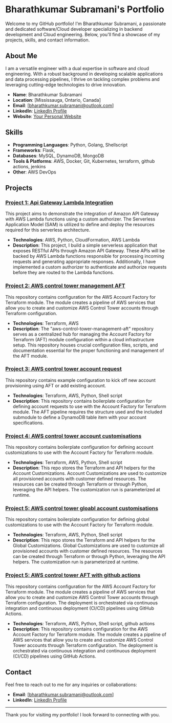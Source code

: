 # Bharathkumar Subramani's Portfolio

Welcome to my GitHub portfolio! I'm Bharathkumar Subramani, a passionate and dedicated software/Cloud developer specializing in backend development and Cloud engineering. Below, you'll find a showcase of my projects, skills, and contact information.

## About Me

I am a versatile engineer with a dual expertise in software and cloud engineering. With a robust background in developing scalable applications and data processing pipelines, I thrive on tackling complex problems and leveraging cutting-edge technologies to drive innovation.

- **Name**: Bharathkumar Subramani
- **Location**: [Mississauga, Ontario, Canada]
- **Email**: [bharathkumar.subramani@outlook.com]
- **LinkedIn**: [LinkedIn Profile](https://www.linkedin.com/in/bharathkumar-subramani)
- **Website**: [Your Personal Website](https://bsubrahub.github.io/)

## Skills

- **Programming Languages**: Python, Golang, Shellscript
- **Frameworks**: Flask, 
- **Databases**: MySQL, DynamoDB, MongoDB
- **Tools & Platforms**: AWS, Docker, Git, Kubernetes, terraform, github actions, jenkins
- **Other**: AWS DevOps

## Projects

### [Project 1: Api Gateway Lambda Integration](https://github.com/BSubraHub/api_gateway_lambda_integration_using_serverless)
This project aims to demonstrate the integration of Amazon API Gateway with AWS Lambda functions using a custom authorizer. The Serverless Application Model (SAM) is utilized to define and deploy the resources required for this serverless architecture.

- **Technologies**: AWS, Python, CloudFormation, AWS Lambda
- **Description**: This project, I build a simple serverless application that exposes RESTful APIs through Amazon API Gateway. These APIs will be backed by AWS Lambda functions responsible for processing incoming requests and generating appropriate responses. Additionally, I have implemented a custom authorizer to authenticate and authorize requests before they are routed to the Lambda functions.

### [Project 2: AWS control tower management AFT](https://github.com/BSubraHub/aws-control-tower-management-aft)
This repository contains configuration for the AWS Account Factory for Terraform module. The module creates a pipeline of AWS services that allow you to create and customize AWS Control Tower accounts through Terraform configuration.

- **Technologies**: Terraform, AWS
- **Description**: The "aws-control-tower-management-aft" repository serves as a centralized hub for managing the Account Factory for Terraform (AFT) module configuration within a cloud infrastructure setup. This repository houses crucial configuration files, scripts, and documentation essential for the proper functioning and management of the AFT module.

### [Project 3: AWS control tower account request](https://github.com/BsubraHub/aws-control-tower-aft-account-request)
This repository contains example configuration to kick off new account provisioning using AFT or add existing account.

- **Technologies**: Terraform, AWS, Python, Shell script
- **Description**: This repository contains boilerplate configuration for defining account requests to use with the Account Factory for Terraform module. The AFT pipeline requires the structure used and the included submodule to define a DynamoDB table item with your account specifications.

### [Project 4: AWS control tower account customisations](https://github.com/BsubraHub/aws-control-tower-aft-account-customisations)
This repository contains boilerplate configuration for defining account customizations to use with the Account Factory for Terraform module.

- **Technologies**: Terraform, AWS, Python, Shell script
- **Description**: This repo stores the Terraform and API helpers for the Account Customizations. Account Customizations are used to customize all provisioned accounts with customer defined resources. The resources can be created through Terraform or through Python, leveraging the API helpers. The customization run is parameterized at runtime.

### [Project 5: AWS control tower gloabl account customisations](https://github.com/BsubraHub/aws-control-tower-aft-global-account-customisation)
This repository contains boilerplate configuration for defining global customizations to use with the Account Factory for Terraform module.

- **Technologies**: Terraform, AWS, Python, Shell script
- **Description**: This repo stores the Terraform and API helpers for the Global Customizations. Global Customizations are used to customize all provisioned accounts with customer defined resources. The resources can be created through Terraform or through Python, leveraging the API helpers. The customization run is parameterized at runtime.

### [Project 5: AWS control tower AFT with github actions](https://github.com/BsubraHub/aws-control-tower-aft-with-github-actions)
This repository contains configuration for the AWS Account Factory for Terraform module. The module creates a pipeline of AWS services that allow you to create and customize AWS Control Tower accounts through Terraform configuration. The deployment is orchestrated via continuous integration and continuous deployment (CI/CD) pipelines using GitHub Actions.

- **Technologies**: Terraform, AWS, Python, Shell script, github actions
- **Description**: This repository contains configuration for the AWS Account Factory for Terraform module. The module creates a pipeline of AWS services that allow you to create and customize AWS Control Tower accounts through Terraform configuration. The deployment is orchestrated via continuous integration and continuous deployment (CI/CD) pipelines using GitHub Actions.

## Contact

Feel free to reach out to me for any inquiries or collaborations:

- **Email**: [bharathkumar.subramani@outlook.com]
- **LinkedIn**: [LinkedIn Profile](https://www.linkedin.com/in/bharathkumar-subramani)

---

Thank you for visiting my portfolio! I look forward to connecting with you.
